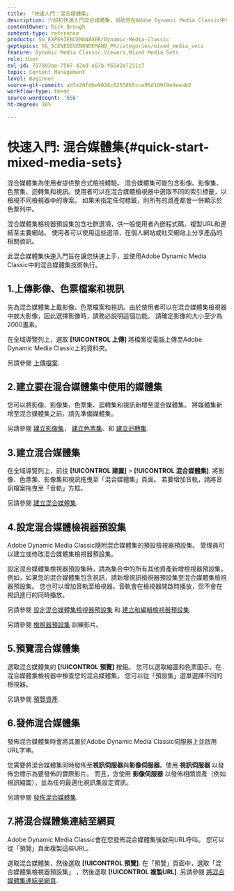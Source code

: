 ```yaml
---
title: 「快速入門：混合媒體集」
description: 介紹和快速入門混合媒體集，協助您在Adobe Dynamic Media Classic中快速上手並執行。
contentOwner: Rick Brough
content-type: reference
products: SG_EXPERIENCEMANAGER/Dynamic-Media-Classic
geptopics: SG_SCENESEVENONDEMAND_PK/categories/mixed_media_sets
feature: Dynamic Media Classic,Viewers,Mixed Media Sets
role: User
exl-id: 757893ae-7507-42a0-a67b-f6542e7231c7
topic: Content Management
level: Beginner
source-git-commit: ad7e20fdbe9028c6255865cce95d109f9e9eeab2
workflow-type: tm+mt
source-wordcount: '656'
ht-degree: 16%

---
```


# 快速入門: 混合媒體集{#quick-start-mixed-media-sets}

混合媒體集為使用者提供整合式檢視體驗。 混合媒體集可能包含影像、影像集、色票集、迴轉集和視訊。使用者可以在混合媒體檢視器中選取不同的索引標籤，以檢視不同檢視器中的專案。 如果未指定任何標籤，則所有的資產都會一併顯示於色票列中。

混合媒體集檢視器預設集包含社群選項，供一般使用者內嵌程式碼、複製URL和連結至主要網站。 使用者可以使用這些選項，在個人網站或社交網站上分享產品的相關資訊。

此混合媒體集快速入門旨在讓您快速上手，並使用Adobe Dynamic Media Classic中的混合媒體集技術執行。

## 1.上傳影像、色票檔案和視訊

先為混合媒體集上載影像、色票檔案和視訊。由於使用者可以在混合媒體集檢視器中放大影像，因此選擇影像時，請務必說明這個功能。 請確定影像的大小至少為2000畫素。

在全域導覽列上，選取 **[!UICONTROL 上傳]** 將檔案從電腦上傳至Adobe Dynamic Media Classic上的資料夾。

另請參閱 [上傳檔案](uploading-files.md#uploading-your-files).

## 2.建立要在混合媒體集中使用的媒體集

您可以將影像、影像集、色票集、迴轉集和視訊新增至混合媒體集。 將媒體集新增至混合媒體集之前，請先準備媒體集。

另請參閱 [建立影像集](creating-image-set.md#creating-an-image-set)， [建立色票集](creating-swatch-set.md#creating-a-swatch-set)、和 [建立迴轉集](creating-spin-set.md#creating-a-spin-set).

## 3.建立混合媒體集

在全域導覽列上，前往 **[!UICONTROL 建置]** > **[!UICONTROL 混合媒體集]**. 將影像、色票集、影像集和視訊拖曳至「混合媒體集」頁面。 若要增加音軌，請將音訊檔案拖曳至「音軌」方框。

另請參閱 [建立混合媒體集](creating-mixed-media-set.md#creating-a-mixed-media-set).

## 4.設定混合媒體檢視器預設集

Adobe Dynamic Media Classic隨附混合媒體集的預設檢視器預設集。 管理員可以建立或修改混合媒體集檢視器預設集。

設定混合媒體集檢視器預設集時，請為集合中的所有其他資產新增檢視器預設集。 例如，如果您的混合媒體集包含視訊，請新增視訊檢視器預設集至混合媒體集檢視器預設集。 您也可以增加音軌至檢視器。音軌會在檢視器開啟時播放，但不會在視訊進行的同時播放。

另請參閱 [設定混合媒體集檢視器預設集](setting-mixed-media-set-viewer.md#setting-up-a-mixed-media-set-viewer-preset) 和 [建立和編輯檢視器預設集](application-setup.md#adding-and-editing-viewer-presets).

另請參閱 [檢視器預設集](https://s7d5.scene7.com/s7viewers/html5/VideoViewer.html?videoserverurl=https://s7d5.scene7.com/is/content/&amp;emailurl=https://s7d5.scene7.com/s7/emailFriend&amp;serverUrl=https://s7d5.scene7.com/is/image/&amp;config=Scene7SharedAssets/Universal_HTML5_Video&amp;contenturl=https://s7d5.scene7.com/skins/&amp;asset=S7tutorials/550_viewer-presets_converted%20renamed_Done-AVS) 訓練影片。

## 5.預覽混合媒體集

選取混合媒體集的 **[!UICONTROL 預覽]** 按鈕。 您可以選取縮圖和色票圖示，在混合媒體集檢視器中檢查您的混合媒體集。 您可以從「預設集」選單選擇不同的檢視器。

另請參閱 [預覽資產](previewing-asset.md#previewing-an-asset).

## 6.發佈混合媒體集

發佈混合媒體集時會將其置於Adobe Dynamic Media Classic伺服器上並啟用URL字串。

您需要將混合媒體集同時發佈至&#x200B;**視訊伺服器**&#x200B;與&#x200B;**影像伺服器**。使用 **視訊伺服器** 以發佈您標示為要發佈的實際影片。 而且，您使用 **影像伺服器** 以發佈相關資產（例如視訊縮圖），並為任何最適化視訊集設定資訊。

另請參閱 [發佈混合媒體集](publishing-mixed-media-set.md#publishing-a-mixed-media-set).

## 7.將混合媒體集連結至網頁

Adobe Dynamic Media Classic會在您發佈混合媒體集後啟用URL呼叫。 您可以從「預覽」頁面複製這些URL。

選取混合媒體集，然後選取 **[!UICONTROL 預覽]**. 在「預覽」頁面中，選取「混合媒體集檢視器預設集」 ，然後選取 **[!UICONTROL 複製URL]**. 另請參閱 [將混合媒體集連結至網頁](linking-mixed-media-set-web.md#linking-a-mixed-media-set-to-a-web-page).
